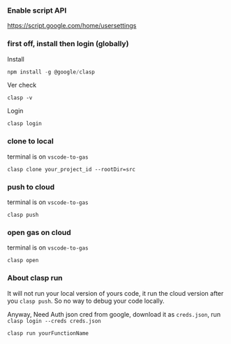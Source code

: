 ### Enable script API
https://script.google.com/home/usersettings


### first off, install then login (globally)

Install
```js
npm install -g @google/clasp
```

Ver check
```
clasp -v
```

Login
```
clasp login
```

### clone to local
terminal is on `vscode-to-gas`

```
clasp clone your_project_id --rootDir=src
```

### push to cloud
terminal is on `vscode-to-gas`
```
clasp push
```

### open gas on cloud
terminal is on `vscode-to-gas`
```
clasp open
```

### About clasp run
It will not run your local version of yours code, it run the cloud version after you `clasp push`.
So no way to debug your code locally.

Anyway, Need Auth json cred from google, download it as `creds.json`, run `clasp login --creds creds.json`
```
clasp run yourFunctionName
```
